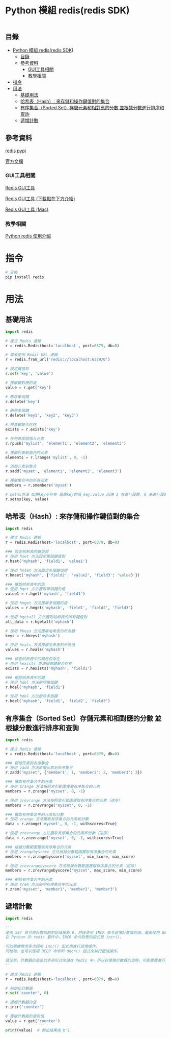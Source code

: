 # Python 模組 redis(redis SDK)

```
```

## 目錄

- [Python 模組 redis(redis SDK)](#python-模組-redisredis-sdk)
	- [目錄](#目錄)
	- [參考資料](#參考資料)
		- [GUI工具相關](#gui工具相關)
		- [教學相關](#教學相關)
- [指令](#指令)
- [用法](#用法)
	- [基礎用法](#基礎用法)
	- [哈希表（Hash）: 來存儲和操作鍵值對的集合](#哈希表hash-來存儲和操作鍵值對的集合)
	- [有序集合（Sorted Set）存儲元素和相對應的分數 並根據分數進行排序和查詢](#有序集合sorted-set存儲元素和相對應的分數-並根據分數進行排序和查詢)
	- [遞增計數](#遞增計數)

## 參考資料

[redis pypi](https://pypi.org/project/redis/)

[官方文檔](https://redis-py.readthedocs.io/en/stable/#)

### GUI工具相關

[Redis GUI工具](https://tableplus.com/)

[Redis GUI工具 (下載點在下方介紹)](https://github.com/qishibo/AnotherRedisDesktopManager)

[Redis GUI工具 (Mac)](https://github.com/qishibo/AnotherRedisDesktopManager/releases)

### 教學相關

[Python redis 使用介绍](https://www.runoob.com/w3cnote/python-redis-intro.html)

# 指令

```bash
# 安裝
pip install redis
```

# 用法

## 基礎用法

```Python
import redis

# 建立 Redis 連線
r = redis.Redis(host='localhost', port=6379, db=0)

# 或者使用 Redis URL 連線
r = redis.from_url('redis://localhost:6379/0')

# 設定鍵值對
r.set('key', 'value')

# 獲取鍵對應的值
value = r.get('key')

# 刪除單個鍵
r.delete('key')

# 刪除多個鍵
r.delete('key1', 'key2', 'key3')

# 檢查鍵是否存在
exists = r.exists('key')

# 在列表尾部插入元素
r.rpush('mylist', 'element1', 'element2', 'element3')

# 獲取列表範圍內的元素
elements = r.lrange('mylist', 0, -1)

# 添加元素到集合
r.sadd('myset', 'element1', 'element2', 'element3')

# 獲取集合中的所有元素
members = r.smembers('myset')

# setnx方法 如果key不存在 設置key的值 key:value 回傳 1 有進行設置, 0 未進行設置
r.setnx(key, value)
```

## 哈希表（Hash）: 來存儲和操作鍵值對的集合

```Python
import redis

# 建立 Redis 連線
r = redis.Redis(host='localhost', port=6379, db=0)

### 設定哈希表的鍵值對
# 使用 hset 方法設定單個鍵值對
r.hset('myhash', 'field1', 'value1')

# 使用 hmset 方法設定多個鍵值對
r.hmset('myhash', {'field2': 'value2', 'field3': 'value3'})

### 獲取哈希表中的值
# 使用 hget 方法獲取單個鍵的值
value1 = r.hget('myhash', 'field1')

# 使用 hmget 方法獲取多個鍵的值
values = r.hmget('myhash', 'field1', 'field2', 'field3')

# 使用 hgetall 方法獲取哈希表的所有鍵值對
all_data = r.hgetall('myhash')

# 使用 hkeys 方法獲取哈希表的所有鍵
keys = r.hkeys('myhash')

# 使用 hvals 方法獲取哈希表的所有值
values = r.hvals('myhash')

### 檢查哈希表中的鍵是否存在
# 使用 hexists 方法檢查鍵是否存在
exists = r.hexists('myhash', 'field1')

### 刪除哈希表中的鍵
# 使用 hdel 方法刪除單個鍵
r.hdel('myhash', 'field1')

# 使用 hdel 方法刪除多個鍵
r.hdel('myhash', 'field1', 'field2', 'field3')
```

## 有序集合（Sorted Set）存儲元素和相對應的分數 並根據分數進行排序和查詢

```Python
import redis

# 建立 Redis 連線
r = redis.Redis(host='localhost', port=6379, db=0)

### 新增元素到有序集合
# 使用 zadd 方法新增元素到有序集合
r.zadd('myzset', {'member1': 1, 'member2': 2, 'member3': 3})

### 獲取有序集合中的元素
# 使用 zrange 方法按照索引範圍獲取有序集合的元素
members = r.zrange('myzset', 0, -1)

# 使用 zrevrange 方法按照索引範圍獲取有序集合的元素（逆序）
members = r.zrevrange('myzset', 0, -1)

### 獲取有序集合中的元素和分數
# 使用 zrange 方法獲取有序集合的元素和分數
data = r.zrange('myzset', 0, -1, withscores=True)

# 使用 zrevrange 方法獲取有序集合的元素和分數（逆序）
data = r.zrevrange('myzset', 0, -1, withscores=True)

### 根據分數範圍獲取有序集合的元素
# 使用 zrangebyscore 方法根據分數範圍獲取有序集合的元素
members = r.zrangebyscore('myzset', min_score, max_score)

# 使用 zrevrangebyscore 方法根據分數範圍獲取有序集合的元素（逆序）
members = r.zrevrangebyscore('myzset', max_score, min_score)

### 刪除有序集合中的元素
# 使用 zrem 方法刪除有序集合中的元素
r.zrem('myzset', 'member1', 'member2', 'member3')
```

## 遞增計數

```Python
import redis

'''
使用 SET 命令將計數器的初始值設為 0，然後使用 INCR 命令遞增計數器的值，最後使用 GET 命令獲取計數器的當前值。
在 Python 的 redis 套件中，INCR 命令對應的函式是 incr()。

可以根據需求多次調用 incr() 函式來進行遞增操作。
同樣地，也可以使用 DECR 命令和 decr() 函式來執行遞減操作。

請注意，計數器的值是以字串形式存儲在 Redis 中，所以在使用計數器的值時，可能需要進行類型轉換。
'''

# 建立 Redis 連線
r = redis.Redis(host='localhost', port=6379, db=0)

# 初始化計數器
r.set('counter', 0)

# 遞增計數器的值
r.incr('counter')

# 獲取計數器的當前值
value = r.get('counter')

print(value)  # 輸出結果為 b'1'
```
